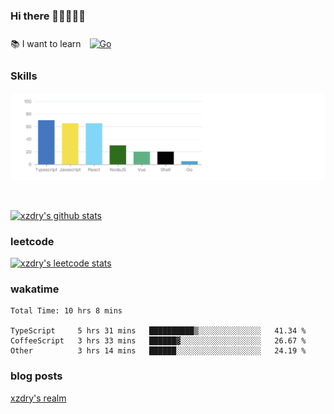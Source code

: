 ### Hi there 👋👋👋👋👋

 :books: I want to learn <a href="https://go.dev/" target="_blank"><img style="margin: 10px" src="https://profilinator.rishav.dev/skills-assets/go-original.svg" alt="Go" height="50" /></a>  

### Skills
![](img/2022-09-05-22-04-20.png)

<br />

[![xzdry's github stats](https://github-readme-stats.vercel.app/api?username=xzdry&count_private=true&show_icons=true&theme=vue)](https://github.com/xzdry)

### leetcode
[![xzdry's leetcode stats](https://leetcard.jacoblin.cool/xzdry-2?theme=light&font=Anek%20Kannada&site=cn)](https://leetcode.cn/u/xzdry-2/)

### wakatime
<!--START_SECTION:waka-->

```text
Total Time: 10 hrs 8 mins

TypeScript     5 hrs 31 mins   ██████████▒░░░░░░░░░░░░░░   41.34 %
CoffeeScript   3 hrs 33 mins   ██████▓░░░░░░░░░░░░░░░░░░   26.67 %
Other          3 hrs 14 mins   ██████░░░░░░░░░░░░░░░░░░░   24.19 %
```

<!--END_SECTION:waka-->

### blog posts
[xzdry's realm](https://www.justdry.net/)

